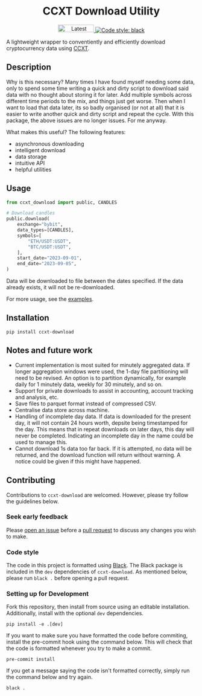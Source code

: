 
<h1 align="center">CCXT Download Utility</h1>

<p align="center">
  <a href="https://pypi.org/project/ccxt-download">
    <img src="https://img.shields.io/pypi/v/ccxt-download.svg?color=blue&style=plastic" alt="Latest version" width=95 height=20>
  </a>
  
  <a href="https://github.com/psf/black">
    <img alt="Code style: black" src="https://img.shields.io/badge/code%20style-black-000000.svg">
  </a>
  
</p>


A lightweight wrapper to conventiently and efficiently download 
cryptocurrency data using [CCXT](https://github.com/ccxt/ccxt).

## Description

Why is this necessary? Many times I have found myself needing some data,
only to spend some time writing a quick and dirty script to download said 
data with no thought about storing it for later. Add multiple symbols across
different time periods to the mix, and things just get worse. Then when I 
want to load that data later, its so badly organised (or not at all) that it
is easier to write another quick and dirty script and repeat the cycle. With 
this package, the above issues are no longer issues. For me anyway.

What makes this useful? The following features:
- asynchronous downloading
- intelligent download
- data storage
- intuitive API
- helpful utilities


## Usage

```python
from ccxt_download import public, CANDLES

# Download candles
public.download(
    exchange="bybit",
    data_types=[CANDLES],
    symbols=[
        "ETH/USDT:USDT",
        "BTC/USDT:USDT",
    ],
    start_date="2023-09-01",
    end_date="2023-09-05",
)
```

Data will be downloaded to file between the dates specified. If the 
data already exists, it will not be re-downloaded.

For more usage, see the [examples](examples).


## Installation

```
pip install ccxt-download
```

## Notes and future work
- Current implementation is most suited for minutely aggregated data. If
longer aggregation windows were used, the 1-day file partitioning will
need to be revised. An option is to partition dynamically, for example
daily for 1 minutely data, weekly for 30 minutely, and so on.
- Support for private downloads to assist in accounting, account tracking
and analysis, etc.
- Save files to parquet format instead of compressed CSV.
- Centralise data store across machine.
- Handling of incomplete day data. If data is downloaded for the present day, it will
not contain 24 hours worth, depsite being timestamped for the day. This means that in
repeat downloads on later days, this day will never be completed. Indicating an 
incomplete day in the name could be used to manage this.
- Cannot download 1s data too far back. If it is attempted, no data will be returned,
and the download function will return without warning. A notice could be given if this 
might have happened.


## Contributing

Contributions to `ccxt-download` are welcomed. However, please try follow the
guidelines below.

### Seek early feedback
Please [open an issue](https://github.com/kieran-mackle/ccxt-download/issues)
before a [pull request](https://github.com/kieran-mackle/ccxt-download/pulls)
to discuss any changes you wish to make.

### Code style
The code in this project is formatted using [Black](https://github.com/psf/black). 
The Black package is included in the `dev` dependencies of `ccxt-download`.
As mentioned below, please run `black .` before opening a pull request.


### Setting up for Development
Fork this repository, then install from source using an editable installation. 
Additionally, install with the optional `dev` dependencies.

```
pip install -e .[dev]
```

If you want to make sure you have formatted the code before commiting, install
the pre-commit hook using the command below. This will check that the code
is formatted whenever you try to make a commit.

```
pre-commit install
```

If you get a message saying the code isn't formatted correctly, simply run the 
command below and try again.

```
black .
```
